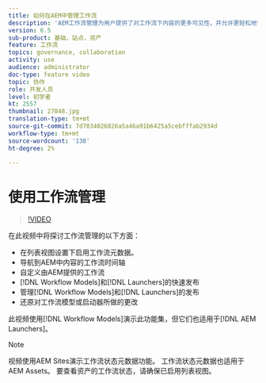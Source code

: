 ```yaml
---
title: 如何在AEM中管理工作流
description: 'AEM工作流管理为用户提供了对工作流下内容的更多可见性，并允许更轻松地管理工作流模型定义。 '
version: 6.5
sub-product: 基础，站点，资产
feature: 工作流
topics: governance, collaboration
activity: use
audience: administrator
doc-type: feature video
topic: 协作
role: 开发人员
level: 初学者
kt: 2557
thumbnail: 27848.jpg
translation-type: tm+mt
source-git-commit: 7d7034026826a5a46a91b6425a5cebfffab2934d
workflow-type: tm+mt
source-wordcount: '138'
ht-degree: 2%

---
```



# 使用工作流管理

>[!VIDEO](https://video.tv.adobe.com/v/27848/?quality=12&learn=on)

在此视频中将探讨工作流管理的以下方面：

+ 在列表视图设置下启用工作流元数据。
+ 导航到AEM中内容的工作流时间轴
+ 自定义由AEM提供的工作流
+ [!DNL Workflow Models]和[!DNL Launchers]的快速发布
+ 管理[!DNL Workflow Models]和[!DNL Launchers]的发布
+ 还原对工作流模型或启动器所做的更改

此视频使用[!DNL Workflow Models]演示此功能集，但它们也适用于[!DNL AEM Launchers]。


>[!NOTE]
>
> 视频使用AEM Sites演示工作流状态元数据功能。 工作流状态元数据也适用于AEM Assets。 要查看资产的工作流状态，请确保已启用列表视图。

